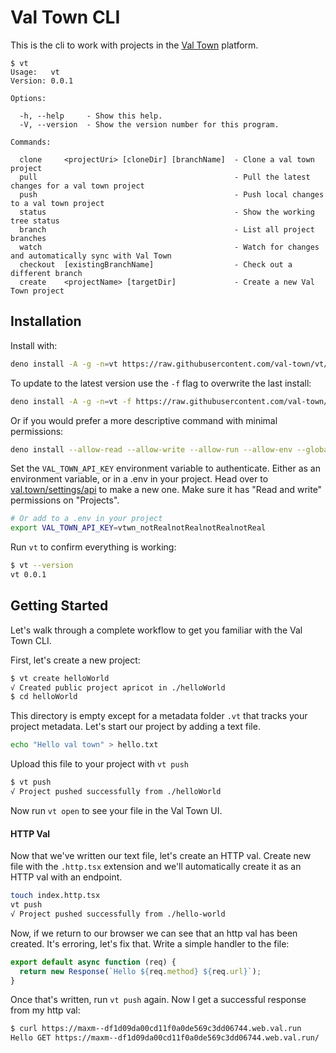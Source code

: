 # Val Town CLI

This is the cli to work with projects in the [Val Town](https://val.town)
platform.

```
$ vt
Usage:   vt
Version: 0.0.1

Options:

  -h, --help     - Show this help.
  -V, --version  - Show the version number for this program.

Commands:

  clone     <projectUri> [cloneDir] [branchName]  - Clone a val town project
  pull                                            - Pull the latest changes for a val town project
  push                                            - Push local changes to a val town project
  status                                          - Show the working tree status
  branch                                          - List all project branches
  watch                                           - Watch for changes and automatically sync with Val Town
  checkout  [existingBranchName]                  - Check out a different branch
  create    <projectName> [targetDir]             - Create a new Val Town project
```

## Installation

Install with:

```bash
deno install -A -g -n=vt https://raw.githubusercontent.com/val-town/vt/refs/heads/main/install.ts
```

To update to the latest version use the `-f` flag to overwrite the last install:

```bash
deno install -A -g -n=vt -f https://raw.githubusercontent.com/val-town/vt/refs/heads/main/install.ts
```

Or if you would prefer a more descriptive command with minimal permissions:

```bash
deno install --allow-read --allow-write --allow-run --allow-env --global --name=vt https://raw.githubusercontent.com/val-town/vt/refs/heads/main/install.ts
```

Set the `VAL_TOWN_API_KEY` environment variable to authenticate. Either as an
environment variable, or in a .env in your project. Head over to
[val.town/settings/api](https://www.val.town/settings/api) to make a new one.
Make sure it has "Read and write" permissions on "Projects".

```bash
# Or add to a .env in your project
export VAL_TOWN_API_KEY=vtwn_notRealnotRealnotRealnotReal
```

Run `vt` to confirm everything is working:

```bash
$ vt --version
vt 0.0.1
```

## Getting Started

Let's walk through a complete workflow to get you familiar with the Val Town
CLI.

First, let's create a new project:

```bash
$ vt create helloWorld
√ Created public project apricot in ./helloWorld
$ cd helloWorld
```

This directory is empty except for a metadata folder `.vt` that tracks your
project metadata. Let's start our project by adding a text file.

```bash
echo "Hello val town" > hello.txt
```

Upload this file to your project with `vt push`

```bash
$ vt push
√ Project pushed successfully from ./helloWorld
```

Now run `vt open` to see your file in the Val Town UI.

#### HTTP Val

Now that we've written our text file, let's create an HTTP val. Create new file
with the `.http.tsx` extension and we'll automatically create it as an HTTP val
with an endpoint.

```bash
touch index.http.tsx
vt push
√ Project pushed successfully from ./hello-world
```

Now, if we return to our browser we can see that an http val has been created.
It's erroring, let's fix that. Write a simple handler to the file:

```ts
export default async function (req) {
  return new Response(`Hello ${req.method} ${req.url}`);
}
```

Once that's written, run `vt push` again. Now I get a successful response from
my http val:

```bash
$ curl https://maxm--df1d09da00cd11f0a0de569c3dd06744.web.val.run
Hello GET https://maxm--df1d09da00cd11f0a0de569c3dd06744.web.val.run/
```

